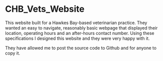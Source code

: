# CHB_Vets_Website
This website built for a Hawkes Bay-based veterinarian practice. They wanted an easy to navigate, reasonably basic webpage that displayed their location, operating hours and an after-hours contact number. Using these specifications I designed this website and they were very happy with it.

They have allowed me to post the source code to Github and for anyone to copy it.
